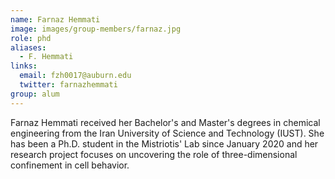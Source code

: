 ```yaml
---
name: Farnaz Hemmati
image: images/group-members/farnaz.jpg
role: phd
aliases:
  - F. Hemmati
links:
  email: fzh0017@auburn.edu
  twitter: farnazhemmati
group: alum
---
```


Farnaz Hemmati received her Bachelor's and Master's degrees in chemical engineering from the Iran University of Science and Technology (IUST). She has been a Ph.D. student in the Mistriotis' Lab since January 2020 and her research project focuses on uncovering the role of three-dimensional confinement in cell behavior.

